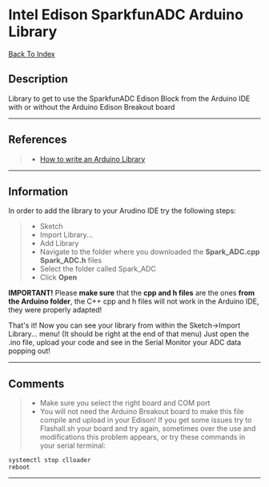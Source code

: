 Intel Edison SparkfunADC Arduino Library
===================

[Back To Index](SparkFunEdisonADC)

Description
-------------
Library to get to use the SparkfunADC Edison Block from the Arduino IDE with or without the Arduino Edison Breakout board

----------

References
-------------
> - [How to write an Arduino Library](http://arduino.cc/en/Hacking/LibraryTutorial)

----------

Information
-------------
In order to add the library to your Arudino IDE try the following steps:
> - Sketch
> - Import Library...
> - Add Library
> - Navigate to the folder where you downloaded the **Spark_ADC.cpp** **Spark_ADC.h** files 
> - Select the folder called Spark_ADC
> - Click **Open**

**IMPORTANT!** Please **make sure** that the **cpp and h files** are the ones **from the Arduino folder**, the C++ cpp and h files will not work in the Arduino IDE, they were properly adapted!

That's it! Now you can see your library from within the Sketch->Import Library... menu! (It should be right at the end of that menu)
Just open the .ino file, upload your code and see in the Serial Monitor your ADC data popping out!


----------

Comments
-------------
> - Make sure you select the right board and COM port
> - You will not need the Arduino Breakout board to make this file compile and upload in your Edison! If you get some issues try to Flashall.sh your board and try again, sometimes over the use and modifications this problem appears, or try these commands in your serial terminal:  
```
systemctl stop clloader
reboot
```
----------
